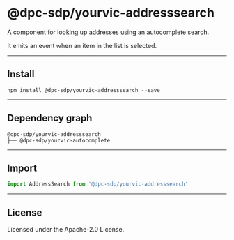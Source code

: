 # @dpc-sdp/yourvic-addresssearch

A component for looking up addresses using an autocomplete search.

It emits an event when an item in the list is selected.

--------------------------------------------------------------------------------

## Install

```shell
npm install @dpc-sdp/yourvic-addresssearch --save
```

--------------------------------------------------------------------------------

## Dependency graph

```shell
@dpc-sdp/yourvic-addresssearch
├── @dpc-sdp/yourvic-autocomplete
```

--------------------------------------------------------------------------------

## Import

```js
import AddressSearch from '@dpc-sdp/yourvic-addresssearch'
```

--------------------------------------------------------------------------------

## License

Licensed under the Apache-2.0 License.

<!-- /GENERATED_DOCS -->
